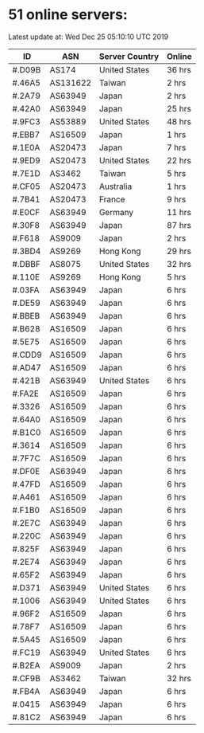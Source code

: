 # 51 online servers:

Latest update at: Wed Dec 25 05:10:10 UTC 2019

| ID | ASN | Server Country | Online |
| -- | --- | -------------- | ------ |
| #.D09B | AS174 | United States | 36 hrs |
| #.46A5 | AS131622 | Taiwan | 2 hrs |
| #.2A79 | AS63949 | Japan | 2 hrs |
| #.42A0 | AS63949 | Japan | 25 hrs |
| #.9FC3 | AS53889 | United States | 48 hrs |
| #.EBB7 | AS16509 | Japan | 1 hrs |
| #.1E0A | AS20473 | Japan | 7 hrs |
| #.9ED9 | AS20473 | United States | 22 hrs |
| #.7E1D | AS3462 | Taiwan | 5 hrs |
| #.CF05 | AS20473 | Australia | 1 hrs |
| #.7B41 | AS20473 | France | 9 hrs |
| #.E0CF | AS63949 | Germany | 11 hrs |
| #.30F8 | AS63949 | Japan | 87 hrs |
| #.F618 | AS9009 | Japan | 2 hrs |
| #.3BD4 | AS9269 | Hong Kong | 29 hrs |
| #.DBBF | AS8075 | United States | 32 hrs |
| #.110E | AS9269 | Hong Kong | 5 hrs |
| #.03FA | AS63949 | Japan | 6 hrs |
| #.DE59 | AS63949 | Japan | 6 hrs |
| #.BBEB | AS63949 | Japan | 6 hrs |
| #.B628 | AS16509 | Japan | 6 hrs |
| #.5E75 | AS16509 | Japan | 6 hrs |
| #.CDD9 | AS16509 | Japan | 6 hrs |
| #.AD47 | AS16509 | Japan | 6 hrs |
| #.421B | AS63949 | United States | 6 hrs |
| #.FA2E | AS16509 | Japan | 6 hrs |
| #.3326 | AS16509 | Japan | 6 hrs |
| #.64A0 | AS16509 | Japan | 6 hrs |
| #.B1C0 | AS16509 | Japan | 6 hrs |
| #.3614 | AS16509 | Japan | 6 hrs |
| #.7F7C | AS16509 | Japan | 6 hrs |
| #.DF0E | AS63949 | Japan | 6 hrs |
| #.47FD | AS16509 | Japan | 6 hrs |
| #.A461 | AS16509 | Japan | 6 hrs |
| #.F1B0 | AS16509 | Japan | 6 hrs |
| #.2E7C | AS63949 | Japan | 6 hrs |
| #.220C | AS63949 | Japan | 6 hrs |
| #.825F | AS63949 | Japan | 6 hrs |
| #.2E74 | AS63949 | Japan | 6 hrs |
| #.65F2 | AS63949 | Japan | 6 hrs |
| #.D371 | AS63949 | United States | 6 hrs |
| #.1006 | AS63949 | United States | 6 hrs |
| #.96F2 | AS16509 | Japan | 6 hrs |
| #.78F7 | AS16509 | Japan | 6 hrs |
| #.5A45 | AS16509 | Japan | 6 hrs |
| #.FC19 | AS63949 | United States | 6 hrs |
| #.B2EA | AS9009 | Japan | 2 hrs |
| #.CF9B | AS3462 | Taiwan | 32 hrs |
| #.FB4A | AS63949 | Japan | 6 hrs |
| #.0415 | AS63949 | Japan | 6 hrs |
| #.81C2 | AS63949 | Japan | 6 hrs |

